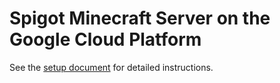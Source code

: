 Spigot Minecraft Server on the Google Cloud Platform
======

See the [setup document][1] for detailed instructions.


[1]: https://github.com/benton/k8craft/blob/master/doc/setup.md
